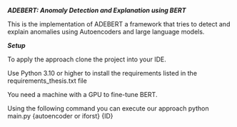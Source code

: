 ***ADEBERT: Anomaly Detection and Explanation using BERT***

This is the implementation of ADEBERT a framework that tries to detect and explain anomalies using Autoencoders and large language models.

***Setup***


To apply the approach clone the project into your IDE.

Use Python 3.10 or higher to install the requirements listed in the requirements_thesis.txt file

You need a machine with a GPU to fine-tune BERT.


Using the following command you can execute our approach
python main.py {autoencoder or iforst} {ID}